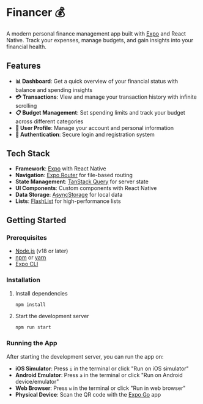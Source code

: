 # Financer 💰

A modern personal finance management app built with [Expo](https://expo.dev) and React Native. Track your expenses, manage budgets, and gain insights into your financial health.

## Features

- **📊 Dashboard**: Get a quick overview of your financial status with balance and spending insights
- **💳 Transactions**: View and manage your transaction history with infinite scrolling
- **📋 Budget Management**: Set spending limits and track your budget across different categories
- **👤 User Profile**: Manage your account and personal information
- **🔐 Authentication**: Secure login and registration system

## Tech Stack

- **Framework**: [Expo](https://expo.dev) with React Native
- **Navigation**: [Expo Router](https://docs.expo.dev/router/introduction/) for file-based routing
- **State Management**: [TanStack Query](https://tanstack.com/query) for server state
- **UI Components**: Custom components with React Native
- **Data Storage**: [AsyncStorage](https://docs.expo.dev/versions/latest/sdk/async-storage/) for local data
- **Lists**: [FlashList](https://shopify.github.io/flash-list/) for high-performance lists

## Getting Started

### Prerequisites

- [Node.js](https://nodejs.org/) (v18 or later)
- [npm](https://www.npmjs.com/) or [yarn](https://yarnpkg.com/)
- [Expo CLI](https://docs.expo.dev/get-started/installation/)

### Installation

1. Install dependencies

   ```bash
   npm install
   ```

2. Start the development server
   ```bash
   npm run start
   ```

### Running the App

After starting the development server, you can run the app on:

- **iOS Simulator**: Press `i` in the terminal or click "Run on iOS simulator"
- **Android Emulator**: Press `a` in the terminal or click "Run on Android device/emulator"
- **Web Browser**: Press `w` in the terminal or click "Run in web browser"
- **Physical Device**: Scan the QR code with the [Expo Go](https://expo.dev/go) app
